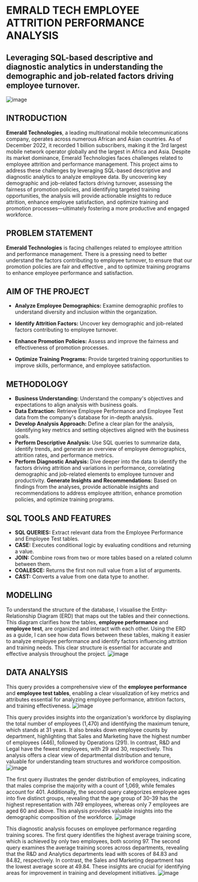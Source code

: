 # EMRALD TECH EMPLOYEE ATTRITION PERFORMANCE ANALYSIS
## Leveraging SQL-based descriptive and diagnostic analytics in understanding the demographic and job-related factors driving employee turnover.
![image](https://github.com/user-attachments/assets/e8fcd740-02ee-4970-82a9-7d26ee312ac6)
## INTRODUCTION
**Emerald Technologies**, a leading multinational mobile telecommunications company, operates across numerous African and Asian countries. As of December 2022, it recorded 1 billion subscribers, making it the 3rd largest mobile network operator globally and the largest in Africa and Asia. Despite its market dominance, Emerald Technologies faces challenges related to employee attrition and performance management. This project aims to address these challenges by leveraging SQL-based descriptive and diagnostic analytics to analyze employee data. By uncovering key demographic and job-related factors driving turnover, assessing the fairness of promotion policies, and identifying targeted training opportunities, the analysis will provide actionable insights to reduce attrition, enhance employee satisfaction, and optimize training and promotion processes—ultimately fostering a more productive and engaged workforce.
## PROBLEM STATEMENT
**Emerald Technologies** is facing challenges  related to employee attrition and performance management. There is a pressing need to better understand the factors contributing to employee turnover, to ensure that our promotion policies are fair and effective , and to optimize training programs to enhance employee performance and satisfaction.
## AIM OF THE PROJECT
- **Analyze Employee Demographics:** Examine demographic profiles to understand diversity and inclusion within the organization.

- **Identify Attrition Factors:** Uncover key demographic and job-related factors contributing to employee turnover.

- **Enhance Promotion Policies:** Assess and improve the fairness and effectiveness of promotion processes.

- **Optimize Training Programs:** Provide targeted training opportunities to improve skills, performance, and employee satisfaction.

## METHODOLOGY
- **Business Understanding:** Understand the company's objectives and expectations to align analysis with business goals.
- **Data Extraction:** Retrieve Employee Performance and Employee Test data from the company's database for in-depth analysis.
- **Develop Analysis Approach:** Define a clear plan for the analysis, identifying key metrics and setting objectives aligned with the business goals.
- **Perform Descriptive Analysis:** Use SQL queries to summarize data, identify trends, and generate an overview of employee demographics, attrition rates, and performance metrics.
- **Perform Diagnostic Analysis:** Dive deeper into the data to identify the factors driving attrition and variations in performance, correlating demographic and job-related elements to employee turnover and productivity.
**Generate Insights and Recommendations:** Based on findings from the analyses, provide actionable insights and recommendations to address employee attrition, enhance promotion policies, and optimize training programs.

## SQL TOOLS AND FEATURES
- **SQL QUERIES:** Extract relevant data from the Employee Performance and Employee Test tables.
- **CASE:** Executes conditional logic by evaluating conditions and returning a value.
- **JOIN:** Combine rows from two or more tables based on a related column between them.
- **COALESCE:** Returns the first non null value from a list of arguments.
- **CAST:** Converts a value from one data type to another.

## MODELLING
To understand the structure of the database, I visualise the Entity-Relationship Diagram (ERD) that maps out the tables and their connections. This diagram clarifies how the tables, **employee performance** and **employee test**, are organized and interact with each other. Using the ERD as a guide, I can see how data flows between these tables, making it easier to analyze employee performance and identify factors influencing attrition and training needs. This clear structure is essential for accurate and effective analysis throughout the project.
![image](https://github.com/user-attachments/assets/80957a68-7ff4-4858-a490-d69920468129)

## DATA ANALYSIS
This query provides a comprehensive view of the **employee performance** and **employee test tables**, enabling a clear visualization of key metrics and attributes essential for analyzing employee performance, attrition factors, and training effectiveness.
![image](https://github.com/user-attachments/assets/5887a408-c817-40dd-8bb5-5242a1943714)


This query provides insights into the organization's workforce by displaying the total number of employees (1,470) and identifying the maximum tenure, which stands at 31 years. It also breaks down employee counts by department, highlighting that Sales and Marketing have the highest number of employees (446), followed by Operations (291). In contrast, R&D and Legal have the fewest employees, with 29 and 30, respectively. This analysis offers a clear view of departmental distribution and tenure, valuable for understanding team structures and workforce composition.
![image](https://github.com/user-attachments/assets/ef30f5e8-eaa7-41cc-a6d4-faeb81484c70)


The first query illustrates the gender distribution of employees, indicating that males comprise the majority with a count of 1,069, while females account for 401. Additionally, the second query categorizes employee ages into five distinct groups, revealing that the age group of 30-39 has the highest representation with 749 employees, whereas only 7 employees are aged 60 and above. This analysis provides valuable insights into the demographic composition of the workforce.
![image](https://github.com/user-attachments/assets/1ff335d2-4e47-43d9-aef1-4decb4b97773)


This diagnostic analysis focuses on employee performance regarding training scores. The first query identifies the highest average training score, which is achieved by only two employees, both scoring 97. The second query examines the average training scores across departments, revealing that the R&D and Analytics departments lead with scores of 84.83 and 84.82, respectively. In contrast, the Sales and Marketing department has the lowest average score at 49.84. These insights are crucial for identifying areas for improvement in training and development initiatives.
![image](https://github.com/user-attachments/assets/cde9360a-906e-4386-bf01-9462a611d118)




